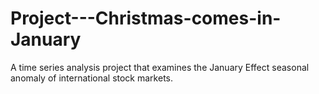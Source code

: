 # Project---Christmas-comes-in-January
A time series analysis project that examines the January Effect seasonal anomaly of international stock markets.
